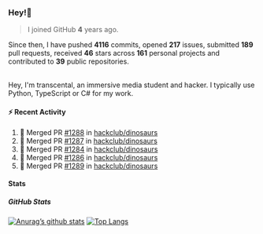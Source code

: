 ### Hey!👋
<!-- [![Banner](banner.png)](https://dillonb07.is-a.dev) -->


> I joined GitHub **4** years ago.

Since then, I have pushed **4116** commits, opened **217** issues, submitted **189** pull requests, received **46** stars across **161** personal projects and contributed to **39** public repositories.

<br>
Hey, I'm transcental, an immersive media student and hacker. I typically use Python, TypeScript or C# for my work.

<br>

#### :zap: Recent Activity

<!--START_SECTION:activity-->
1. 🎉 Merged PR [#1288](https://github.com/hackclub/dinosaurs/pull/1288) in [hackclub/dinosaurs](https://github.com/hackclub/dinosaurs)
2. 🎉 Merged PR [#1287](https://github.com/hackclub/dinosaurs/pull/1287) in [hackclub/dinosaurs](https://github.com/hackclub/dinosaurs)
3. 🎉 Merged PR [#1284](https://github.com/hackclub/dinosaurs/pull/1284) in [hackclub/dinosaurs](https://github.com/hackclub/dinosaurs)
4. 🎉 Merged PR [#1286](https://github.com/hackclub/dinosaurs/pull/1286) in [hackclub/dinosaurs](https://github.com/hackclub/dinosaurs)
5. 🎉 Merged PR [#1289](https://github.com/hackclub/dinosaurs/pull/1289) in [hackclub/dinosaurs](https://github.com/hackclub/dinosaurs)
<!--END_SECTION:activity-->

#### Stats

##### GitHub Stats
[![Anurag’s github stats](https://github-readme-stats.vercel.app/api?username=transcental&show_icons=true&theme=radical)](https://github.com/transcental)
[![Top Langs](https://github-readme-stats.vercel.app/api/top-langs/?username=transcental&layout=compact&theme=radical)](https://github.com/transcental)
